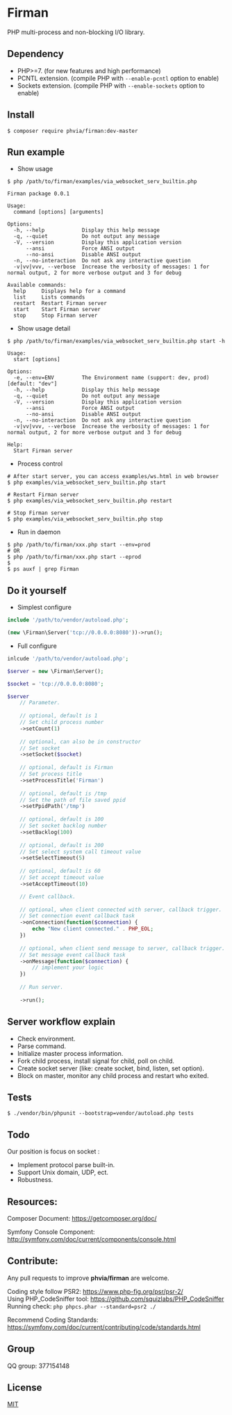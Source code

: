 # Firman

PHP multi-process and non-blocking I/O library.

## Dependency
* PHP>=7. (for new features and high performance)
* PCNTL extension. (compile PHP with `--enable-pcntl` option to enable)
* Sockets extension. (compile PHP with `--enable-sockets` option to enable)

## Install
```shell
$ composer require phvia/firman:dev-master
```

## Run example

* Show usage  
```shell
$ php /path/to/firman/examples/via_websocket_serv_builtin.php

Firman package 0.0.1

Usage:
  command [options] [arguments]

Options:
  -h, --help            Display this help message
  -q, --quiet           Do not output any message
  -V, --version         Display this application version
      --ansi            Force ANSI output
      --no-ansi         Disable ANSI output
  -n, --no-interaction  Do not ask any interactive question
  -v|vv|vvv, --verbose  Increase the verbosity of messages: 1 for normal output, 2 for more verbose output and 3 for debug

Available commands:
  help     Displays help for a command
  list     Lists commands
  restart  Restart Firman server
  start    Start Firman server
  stop     Stop Firman server
```

* Show usage detail
```shell
$ php /path/to/firman/examples/via_websocket_serv_builtin.php start -h

Usage:
  start [options]

Options:
  -e, --env=ENV         The Environment name (support: dev, prod) [default: "dev"]
  -h, --help            Display this help message
  -q, --quiet           Do not output any message
  -V, --version         Display this application version
      --ansi            Force ANSI output
      --no-ansi         Disable ANSI output
  -n, --no-interaction  Do not ask any interactive question
  -v|vv|vvv, --verbose  Increase the verbosity of messages: 1 for normal output, 2 for more verbose output and 3 for debug

Help:
  Start Firman server
```

* Process control
```shell
# After start server, you can access examples/ws.html in web browser
$ php examples/via_websocket_serv_builtin.php start

# Restart Firman server
$ php examples/via_websocket_serv_builtin.php restart

# Stop Firman server
$ php examples/via_websocket_serv_builtin.php stop
```

* Run in daemon
```shell
$ php /path/to/firman/xxx.php start --env=prod
# OR
$ php /path/to/firman/xxx.php start --eprod
$
$ ps auxf | grep Firman
```

## Do it yourself

* Simplest configure
```php
include '/path/to/vendor/autoload.php';

(new \Firman\Server('tcp://0.0.0.0:8080'))->run();
```

* Full configure
```php
inlcude '/path/to/vendor/autoload.php';

$server = new \Firman\Server();

$socket = 'tcp://0.0.0.0:8080';

$server
    // Parameter.
    
    // optional, default is 1
    // Set child process number
    ->setCount(1)
    
    // optional, can also be in constructor
    // Set socket
    ->setSocket($socket)
    
    // optional, default is Firman
    // Set process title
    ->setProcessTitle('Firman')
    
    // optional, default is /tmp
    // Set the path of file saved ppid
    ->setPpidPath('/tmp')
    
    // optional, default is 100
    // Set socket backlog number
    ->setBacklog(100)
    
    // optional, default is 200
    // Set select system call timeout value
    ->setSelectTimeout(5)
    
    // optional, default is 60
    // Set accept timeout value
    ->setAcceptTimeout(10)

    // Event callback.
    
    // optional, when client connected with server, callback trigger.
    // Set connection event callback task
    ->onConnection(function($connection) {
        echo "New client connected." . PHP_EOL;
    })
    
    // optional, when client send message to server, callback trigger.
    // Set message event callback task
    ->onMessage(function($connection) {
        // implement your logic
    })
    
    // Run server.
    
    ->run();
```

## Server workflow explain

* Check environment.  
* Parse command.  
* Initialize master process information.    
*   Fork child process, install signal for child, poll on child.  
*   Create socket server (like: create socket, bind, listen, set option).  
* Block on master, monitor any child process and restart who exited.  

## Tests
```shell
$ ./vendor/bin/phpunit --bootstrap=vendor/autoload.php tests
```

## Todo
Our position is focus on socket :  

* Implement protocol parse built-in.  
* Support Unix domain, UDP, ect.  
* Robustness.

## Resources:
Composer Document: https://getcomposer.org/doc/  

Symfony Console Component: http://symfony.com/doc/current/components/console.html

## Contribute:  
Any pull requests to improve **phvia/firman** are welcome.  

Coding style follow PSR2: https://www.php-fig.org/psr/psr-2/  
Using PHP_CodeSniffer tool: https://github.com/squizlabs/PHP_CodeSniffer  
Running check: `php phpcs.phar --standard=psr2 ./`  

Recommend Coding Standards: https://symfony.com/doc/current/contributing/code/standards.html

## Group
QQ group: 377154148

## License
[MIT](https://github.com/phvia/firman/blob/master/LICENSE)

